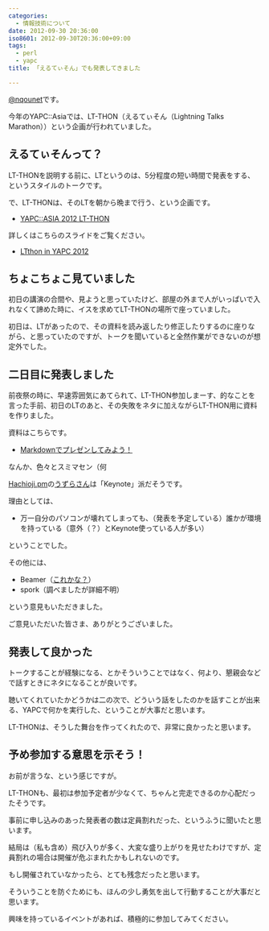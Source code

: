 ```yaml
---
categories:
  - 情報技術について
date: 2012-09-30 20:36:00
iso8601: 2012-09-30T20:36:00+09:00
tags:
  - perl
  - yapc
title: 「えるてぃそん」でも発表してきました

---
```


<p><a href="https://twitter.com/nqounet">@nqounet</a>です。</p> <p>今年のYAPC::Asiaでは、LT-THON（えるてぃそん（Lightning Talks Marathon））という企画が行われていました。</p> <h2>えるてぃそんって？</h2> <p>LT-THONを説明する前に、LTというのは、5分程度の短い時間で発表をする、というスタイルのトークです。</p> <p>で、LT-THONは、そのLTを朝から晩まで行う、という企画です。</p> <ul><li><a href="http://ltthon-yapc2012.hachiojipm.org/">YAPC::ASIA 2012 LT-THON</a></li></ul><p>詳しくはこちらのスライドをご覧ください。</p> <ul><li><a href="http://www.slideshare.net/uzulla/ltthon-in-yapc-2012">LTthon in YAPC 2012</a></li></ul><h2>ちょこちょこ見ていました</h2> <p>初日の講演の合間や、見ようと思っていたけど、部屋の外まで人がいっぱいで入れなくて諦めた時に、イスを求めてLT-THONの場所で座っていました。</p> <p>初日は、LTがあったので、その資料を読み返したり修正したりするのに座りながら、と思っていたのですが、トークを聞いていると全然作業ができないのが想定外でした。</p> <h2>二日目に発表しました</h2> <p>前夜祭の時に、早速雰囲気にあてられて、LT-THON参加しまーす、的なことを言った手前、初日のLTのあと、その失敗をネタに加えながらLT-THON用に資料を作りました。</p> <p>資料はこちらです。</p> <ul><li><a href="http://nqounet.github.io/presentation/20120929_yapcasia_ltthon/">Markdownでプレゼンしてみよう！</a></li></ul><p>なんか、色々とスミマセン（何</p> <p><a href="http://hachiojipm.org/">Hachioji.pm</a>の<a href="https://twitter.com/uzulla">うずらさん</a>は「Keynote」派だそうです。</p> <p>理由としては、</p> <ul><li>万一自分のパソコンが壊れてしまっても、（発表を予定している）誰かが環境を持っている（意外（？）とKeynote使っている人が多い）</li></ul><p>ということでした。</p> <p>その他には、</p> <ul><li>Beamer（<a href="http://windom.phys.hirosaki-u.ac.jp/fswiki/wiki.cgi?page=LaTeX+Beamer%A4%C7%A5%D7%A5%EC%A5%BC%A5%F3%A5%C6%A1%BC%A5%B7%A5%E7%A5%F3">これかな？</a>）</li><li>spork（調べましたが詳細不明）</li></ul><p>という意見もいただきました。</p> <p>ご意見いただいた皆さま、ありがとうございました。</p> <h2>発表して良かった</h2> <p>トークすることが経験になる、とかそういうことではなく、何より、懇親会などで話すときにネタになることが良いです。</p> <p>聴いてくれていたかどうかは二の次で、どういう話をしたのかを話すことが出来る、YAPCで何かを実行した、ということが大事だと思います。</p> <p>LT-THONは、そうした舞台を作ってくれたので、非常に良かったと思います。</p> <h2>予め参加する意思を示そう！</h2> <p>お前が言うな、という感じですが。</p> <p>LT-THONも、最初は参加予定者が少なくて、ちゃんと完走できるのか心配だったそうです。</p> <p>事前に申し込みのあった発表者の数は定員割れだった、というふうに聞いたと思います。</p> <p>結局は（私も含め）飛び入りが多く、大変な盛り上がりを見せたわけですが、定員割れの場合は開催が危ぶまれたかもしれないのです。</p> <p>もし開催されていなかったら、とても残念だったと思います。</p> <p>そういうことを防ぐためにも、ほんの少し勇気を出して行動することが大事だと思います。</p> <p>興味を持っているイベントがあれば、積極的に参加してみてください。</p>    	